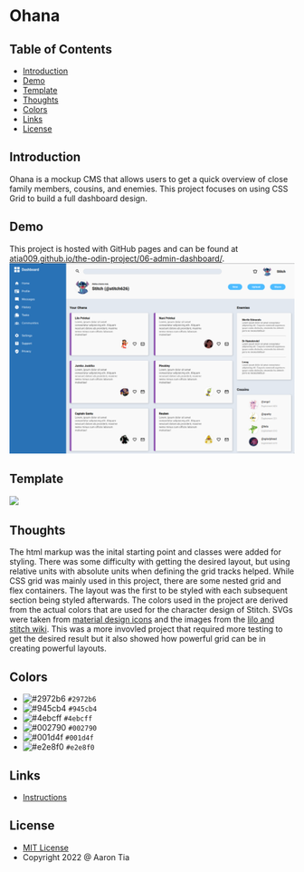 # Ohana

## Table of Contents

- [Introduction](#introduction)
- [Demo](#demo)
- [Template](#template)
- [Thoughts](#thoughts)
- [Colors](#colors)
- [Links](#links)
- [License](#license)

<a name="introduction"></a>

## Introduction

Ohana is a mockup CMS that allows users to get a quick overview of close family members, cousins, and enemies. This project focuses on using CSS Grid to build a full dashboard design.  
<a name="demo"></a>

## Demo

This project is hosted with GitHub pages and can be found at
[atia009.github.io/the-odin-project/06-admin-dashboard/](https://atia009.github.io/the-odin-project/06-admin-dashboard/).
![](demo.png)

<a name="template"></a>

## Template

![](https://cdn.statically.io/gh/TheOdinProject/curriculum/main/html_css/grid-lessons/project-dashboard/dashboard-project.png)

<a name="thoughts"></a>

## Thoughts

The html markup was the inital starting point and classes were added for styling. There was some difficulty with getting the desired layout, but using relative units with absolute units when defining the grid tracks helped. While CSS grid was mainly used in this project, there are some nested grid and flex containers. The layout was the first to be styled with each subsequent section being styled afterwards. The colors used in the project are derived from the actual colors that are used for the character design of Stitch. SVGs were taken from [material design icons](https://materialdesignicons.com/) and the images from the [lilo and stitch wiki](https://liloandstitch.fandom.com/wiki/Lilo_%26_Stitch_Wiki). This was a more invovled project that required more testing to get the desired result but it also showed how powerful grid can be in creating powerful layouts.

<a name="colors"></a>

## Colors

- ![#2972b6](https://via.placeholder.com/10/2972b6?text=+) `#2972b6`
- ![#945cb4](https://via.placeholder.com/10/945cb4?text=+) `#945cb4`
- ![#4ebcff](https://via.placeholder.com/10/4ebcff?text=+) `#4ebcff`
- ![#002790](https://via.placeholder.com/10/002790?text=+) `#002790`
- ![#001d4f](https://via.placeholder.com/10/001d4f?text=+) `#001d4f`
- ![#e2e8f0](https://via.placeholder.com/10/e2e8f0?text=+) `#e2e8f0`

<a name="links"></a>

## Links

- [Instructions](https://www.theodinproject.com/lessons/node-path-intermediate-html-and-css-admin-dashboard)

<a name="license"></a>

## License

- [MIT License](https://badges.mit-license.org)
- Copyright 2022 @ Aaron Tia
